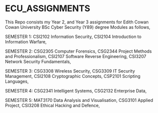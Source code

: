 # ECU_ASSIGNMENTS

This Repo consists my Year 2, and Year 3 assignments for Edith Cowan Cowan University BSc Cyber Security (Y89) degree
Modules as follows,

SEMESTER 1:
CSI2102 Information Security,
CSI2104 Introduction to Information Warfare,

SEMESTER 2:
CSG2305 Computer Forensics,
CSG2344 Project Methods and Professionalism,
CSI2107 Software Reverse Engineering,
CSI3207 Network Security Fundamentals,

SEMESTER 3:
CSG3308 Wireless Security,
CSG3309 IT Security Management,
CSI2108 Cryptographic Concepts,
CSP2101 Scripting Languages,

SEMESTER 4:
CSG2341 Intelligent Systems,
CSG2132 Enterprise Data,

SEMESTER 5:
MAT3170 Data Analysis and Visualisation,
CSG3101 Applied Project,
CSI3208 Ethical Hacking and Defence,
